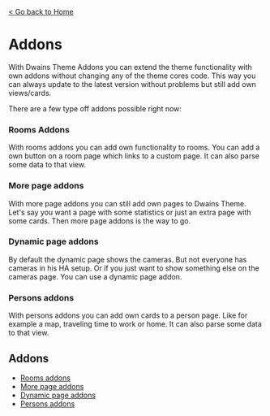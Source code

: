 [< Go back to Home](../index.md)

# Addons

With Dwains Theme Addons you can extend the theme functionality with own addons without changing any of the theme cores code. This way you can always update to the latest version without problems but still add own views/cards.

There are a few type off addons possible right now:

### Rooms Addons
With rooms addons you can add own functionality to rooms. You can add a own button on a room page which links to a custom page. It can also parse some data to that view. 

### More page addons
With more page addons you can still add own pages to Dwains Theme. Let's say you want a page with some statistics or just an extra page with some cards. Then more page addons is the way to go.

### Dynamic page addons
By default the dynamic page shows the cameras. But not everyone has cameras in his HA setup. Or if you just want to show something else on the cameras page. You can use a dynamic page addon.

### Persons addons
With persons addons you can add own cards to a person page. Like for example a map, traveling time to work or home. It can also parse some data to that view. 

## Addons
* [Rooms addons](rooms.md)
* [More page addons](more_page.md)
* [Dynamic page addons](dynamic_page.md)
* [Persons addons](persons.md)